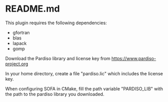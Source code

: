README.md
=========

This plugin requires the following dependencies:
- gfortran
- blas
- lapack
- gomp

Download the Pardiso library and license key from https://www.pardiso-project.org

In your home directory, create a file "pardiso.lic" which includes the license key.

When configuring SOFA in CMake, fill the path variable "PARDISO_LIB" with the path to the pardiso library you downloaded.

